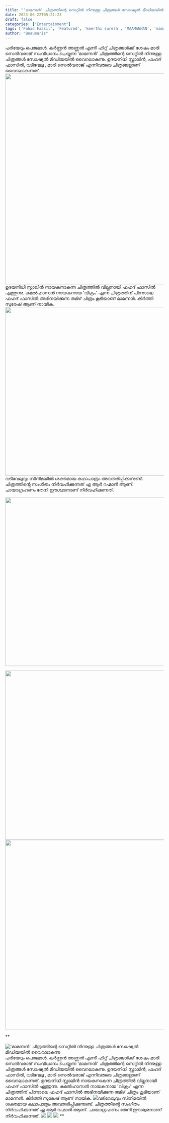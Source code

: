 ```yaml
---
title: "'മാമന്നൻ' ചിത്രത്തിന്റെ സെറ്റിൽ നിന്നുള്ള ചിത്രങ്ങൾ സോഷ്യൽ മീഡിയയിൽ വൈറലാകുന്നു"
date: 2023-06-22T05:21:23
draft: false
categories: ["Entertainment"]
tags: ['Fahad Faasil', 'Featured', 'keerthi suresh', 'MAAMANNAN', 'mamannan', 'mari selvaraj', 'udayanidhi stalin', 'vadivelu']
author: "Beaumaris"
---
```


പരിയേറും പെരുമാൾ, കർണ്ണൻ അണ്ണൻ എന്നീ ഹിറ്റ് ചിത്രങ്ങൾക്ക് ശേഷം മാരി സെൽവരാജ് സംവിധാനം ചെയ്യുന്ന 'മാമന്നൻ' ചിത്രത്തിന്റെ സെറ്റിൽ നിന്നുള്ള ചിത്രങ്ങൾ സോഷ്യൽ മീഡിയയിൽ വൈറലാകുന്നു. ഉദയനിധി സ്റ്റാലിൻ, ഫഹദ് ഫാസിൽ, വടിവേലു , മാരി സെൽവരാജ് എന്നിവരുടെ ചിത്രങ്ങളാണ് വൈറലാകുന്നത്.
<a href="https://cdn.boolokam.com/articles/2023/06/1.jpg"><img class="size-full wp-image-400470 aligncenter" src="https://cdn.boolokam.com/articles/2023/06/1.jpg" alt="" width="1000" height="667" /></a>ഉദയനിധി സ്റ്റാലിൻ നായകനാകുന്ന ചിത്രത്തിൽ വില്ലനായി ഫഹദ് ഫാസിൽ എത്തുന്നു. കമല്‍ഹാസൻ നായകനായ 'വിക്രം' എന്ന ചിത്രത്തിന് പിന്നാലെ ഫഹദ് ഫാസിൽ അഭിനയിക്കുന്ന തമിഴ് ചിത്രം കൂടിയാണ് മാമന്നൻ. കീർത്തി സുരേഷ് ആണ് നായിക. <a href="https://cdn.boolokam.com/articles/2023/06/2.jpg"><img class="size-large wp-image-400471 aligncenter" src="https://cdn.boolokam.com/articles/2023/06/2.jpg" alt="" width="800" height="534" /></a>വടിവേലുവും സിനിമയിൽ ശക്തമായ കഥാപാത്രം അവതരിപ്പിക്കുന്നുണ്ട്. ചിത്രത്തിൻ്റെ സംഗീതം നിർവഹിക്കുന്നത് എ ആർ റഹ്മാൻ ആണ്. ചായാഗ്രഹണം തേനി ഈശ്വരനാണ് നിർവഹിക്കുന്നത്.

<a href="https://cdn.boolokam.com/articles/2023/06/3.jpg"><img class="size-large wp-image-400472 aligncenter" src="https://cdn.boolokam.com/articles/2023/06/3.jpg" alt="" width="800" height="534" /></a>

<a href="https://cdn.boolokam.com/articles/2023/06/ddffff-2.jpg"><img class="size-large wp-image-400474 aligncenter" src="https://cdn.boolokam.com/articles/2023/06/ddffff-2-1024x686.jpg" alt="" width="800" height="536" /></a> <a href="https://cdn.boolokam.com/articles/2023/06/qdffff.webp"><img class="size-large wp-image-400476 aligncenter" src="https://cdn.boolokam.com/articles/2023/06/qdffff-1024x768.webp" alt="" width="800" height="600" /></a>

**


!['മാമന്നൻ' ചിത്രത്തിന്റെ സെറ്റിൽ നിന്നുള്ള ചിത്രങ്ങൾ സോഷ്യൽ മീഡിയയിൽ വൈറലാകുന്നു](https://cdn.boolokam.com/articles/2023/06/1.jpg)പരിയേറും പെരുമാൾ, കർണ്ണൻ അണ്ണൻ എന്നീ ഹിറ്റ് ചിത്രങ്ങൾക്ക് ശേഷം മാരി സെൽവരാജ് സംവിധാനം ചെയ്യുന്ന 'മാമന്നൻ' ചിത്രത്തിന്റെ സെറ്റിൽ നിന്നുള്ള ചിത്രങ്ങൾ സോഷ്യൽ മീഡിയയിൽ വൈറലാകുന്നു. ഉദയനിധി സ്റ്റാലിൻ, ഫഹദ് ഫാസിൽ, വടിവേലു , മാരി സെൽവരാജ് എന്നിവരുടെ ചിത്രങ്ങളാണ് വൈറലാകുന്നത്. [](https://cdn.boolokam.com/articles/2023/06/1.jpg)ഉദയനിധി സ്റ്റാലിൻ നായകനാകുന്ന ചിത്രത്തിൽ വില്ലനായി ഫഹദ് ഫാസിൽ എത്തുന്നു. കമല്‍ഹാസൻ നായകനായ 'വിക്രം' എന്ന ചിത്രത്തിന് പിന്നാലെ ഫഹദ് ഫാസിൽ അഭിനയിക്കുന്ന തമിഴ് ചിത്രം കൂടിയാണ് മാമന്നൻ. കീർത്തി സുരേഷ് ആണ് നായിക. [![](https://cdn.boolokam.com/articles/2023/06/2.jpg)](https://cdn.boolokam.com/articles/2023/06/2.jpg)വടിവേലുവും സിനിമയിൽ ശക്തമായ കഥാപാത്രം അവതരിപ്പിക്കുന്നുണ്ട്. ചിത്രത്തിൻ്റെ സംഗീതം നിർവഹിക്കുന്നത് എ ആർ റഹ്മാൻ ആണ്. ചായാഗ്രഹണം തേനി ഈശ്വരനാണ് നിർവഹിക്കുന്നത്. [![](https://cdn.boolokam.com/articles/2023/06/3.jpg)](https://cdn.boolokam.com/articles/2023/06/3.jpg) [![](https://cdn.boolokam.com/articles/2023/06/ddffff-2-1024x686.jpg)](https://cdn.boolokam.com/articles/2023/06/ddffff-2.jpg) [![](https://cdn.boolokam.com/articles/2023/06/qdffff-1024x768.webp)](https://cdn.boolokam.com/articles/2023/06/qdffff.webp) **
